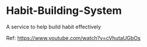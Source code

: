 # Habit-Building-System
A service to help build habit effectively




Ref: https://www.youtube.com/watch?v=cVhutaUGbOs
